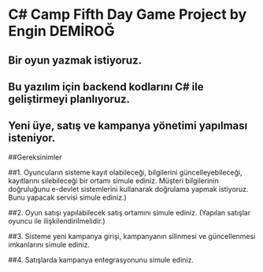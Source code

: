 # C# Camp Fifth Day Game Project by Engin DEMİROĞ

## Bir oyun yazmak istiyoruz. 
## Bu yazılım için backend kodlarını C# ile geliştirmeyi planlıyoruz.
## Yeni üye, satış ve kampanya yönetimi yapılması isteniyor.

##Gereksinimler

##1. Oyuncuların sisteme kayıt olabileceği, bilgilerini güncelleyebileceği, kayıtlarını silebileceği bir ortamı simule ediniz. Müşteri bilgilerinin doğruluğunu e-devlet sistemlerini kullanarak doğrulama yapmak istiyoruz. Bunu yapacak servisi simule ediniz.)

##2. Oyun satışı yapılabilecek satış ortamını simule ediniz. (Yapılan satışlar oyuncu ile ilişkilendirilmelidir.)

##3. Sisteme yeni kampanya girişi, kampanyanın silinmesi ve güncellenmesi imkanlarını simule ediniz.

##4. Satışlarda kampanya entegrasyonunu simule ediniz.
